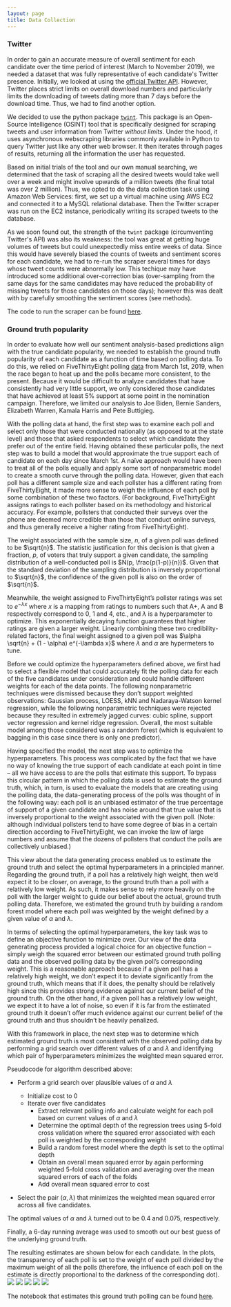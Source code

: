 ```yaml
---
layout: page
title: Data Collection
---
```


### Twitter 

In order to gain an accurate measure of overall sentiment for each candidate over the time period of interest (March to November 2019), we needed a dataset that was fully representative of each candidate's Twitter presence. Initially, we looked at using the [official Twitter API](https://developer.twitter.com/). However, Twitter places strict limits on overall download numbers and particularly limits the downloading of tweets dating more than 7 days before the download time. Thus, we had to find another option.

We decided to use the python package [`twint`](https://github.com/twintproject/twint). This package is an Open-Source Intelligence (OSINT) tool that is specifically designed for scraping tweets and user information from Twitter _without limits_. Under the hood, it uses asynchronous webscraping libraries commonly available in Python to query Twitter just like any other web browser. It then iterates through pages of results, returning all the information the user has requested.

Based on initial trials of the tool and our own manual searching, we determined that the task of scraping all the desired tweets would take well over a week and might involve upwards of a million tweets (the final total was over 2 million). Thus, we opted to do the data collection task using Amazon Web Services: first, we set up a virtual machine using AWS EC2 and connected it to a MySQL relational database. Then the Twitter scraper was run on the EC2 instance, periodically writing its scraped tweets to the database.

As we soon found out, the strength of the `twint` package (circumventing Twitter's API) was also its weakness: the tool was great at getting huge volumes of tweets but could unexpectedly miss entire weeks of data. Since this would have severely biased the counts of tweets and sentiment scores for each candidate, we had to re-run the scraper several times for days whose tweet counts were abnormally low. This techique may have introduced some additional over-correction bias (over-sampling from the same days for the same candidates may have reduced the probability of missing tweets for those candidates on those days); however this was dealt with by carefully smoothing the sentiment scores (see methods).

The code to run the scraper can be found [here](https://github.com/benlevyx/twitter-polling/blob/master/src/twitter_data/get_tweets_twint.py).

### Ground truth popularity 

In order to evaluate how well our sentiment analysis-based predictions align with the true candidate popularity, we needed to establish the ground truth popularity of each candidate as a function of time based on polling data. To do this, we relied on FiveThirtyEight polling [data](https://projects.fivethirtyeight.com/polls/) from March 1st, 2019, when the race began to heat up and the polls became more consistent, to the present. Because it would be difficult to analyze candidates that have consistently had very little support, we only considered those candidates that have achieved at least 5% support at some point in the nomination campaign. Therefore, we limited our analysis to Joe Biden, Bernie Sanders, Elizabeth Warren, Kamala Harris and Pete Buttigieg.

With the polling data at hand, the first step was to examine each poll and select only those that were conducted nationally (as opposed to at the state level) and those that asked respondents to select which candidate they prefer out of the entire field. Having obtained these particular polls, the next step was to build a model that would approximate the true support each of candidate on each day since March 1st. A naïve approach would have been to treat all of the polls equally and apply some sort of nonparametric model to create a smooth curve through the polling data. However, given that each poll has a different sample size and each pollster has a different rating from FiveThirtyEight, it made more sense to weigh the influence of each poll by some combination of these two factors. (For background, FiveThirtyEight assigns ratings to each pollster based on its methodology and historical accuracy. For example, pollsters that conducted their surveys over the phone are deemed more credible than those that conduct online surveys, and thus generally receive a higher rating from FiveThirtyEight).

The weight associated with the sample size, $n$, of a given poll was defined to be $\sqrt{n}$. The statistic justification for this decision is that given a fraction, $p$, of voters that truly support a given candidate, the sampling distribution of a well-conducted poll is $N(p, \frac{p(1-p)}{n})$. Given that the standard deviation of the sampling distribution is inversely proportional to $\sqrt{n}$, the confidence of the given poll is also on the order of $\sqrt{n}$. 

Meanwhile, the weight assigned to FiveThirtyEight’s pollster ratings was set to $e^{-\lambda x}$ where $x$ is a mapping from ratings to numbers such that A+, A and B respectively correspond to 0, 1 and 4, etc., and $\lambda$ is a hyperparameter to optimize. This exponentially decaying function guarantees that higher ratings are given a larger weight. Linearly combining these two credibility-related factors, the final weight assigned to a given poll was $\alpha \sqrt{n} + (1 - \alpha) e^{-\lambda x}$ where $\lambda$ and $\alpha$ are hypermeters to tune. 

Before we could optimize the hyperparameters defined above, we first had to select a flexible model that could accurately fit the polling data for each of the five candidates under consideration and could handle different weights for each of the data points. The following nonparametric techniques were dismissed because they don’t support weighted observations: Gaussian process, LOESS, kNN and Nadaraya-Watson kernel regression, while the following nonparametric techniques were rejected because they resulted in extremely jagged curves: cubic spline, support vector regression and kernel ridge regression. Overall, the most suitable model among those considered was a random forest (which is equivalent to bagging in this case since there is only one predictor). 

Having specified the model, the next step was to optimize the hyperparameters. This process was complicated by the fact that we have no way of knowing the true support of each candidate at each point in time – all we have access to are the polls that estimate this support. To bypass this circular pattern in which the polling data is used to estimate the ground truth, which, in turn, is used to evaluate the models that are creating using the polling data, the data-generating process of the polls was thought of in the following way: each poll is an unbiased estimator of the true percentage of support of a given candidate and has noise around that true value that is inversely proportional to the weight associated with the given poll. (Note: although individual pollsters tend to have some degree of bias in a certain direction according to FiveThirtyEight, we can invoke the law of large numbers and assume that the dozens of pollsters that conduct the polls are collectively unbiased.) 

This view about the data generating process enabled us to estimate the ground truth and select the optimal hyperparameters in a principled manner. Regarding the ground truth, if a poll has a relatively high weight, then we’d expect it to be closer, on average, to the ground truth than a poll with a relatively low weight. As such, it makes sense to rely more heavily on the poll with the larger weight to guide our belief about the actual, ground truth polling data. Therefore, we estimated the ground truth by building a random forest model where each poll was weighted by the weight defined by a given value of $\alpha$ and $\lambda$. 

In terms of selecting the optimal hyperparameters, the key task was to define an objective function to minimize over. Our view of the data generating process provided a logical choice for an objective function – simply weigh the squared error between our estimated ground truth polling data and the observed polling data by the given poll’s corresponding weight. This is a reasonable approach because if a given poll has a relatively high weight, we don’t expect it to deviate significantly from the ground truth, which means that if it does, the penalty should be relatively high since this provides strong evidence against our current belief of the ground truth. On the other hand, if a given poll has a relatively low weight, we expect it to have a lot of noise, so even if it is far from the estimated ground truth it doesn’t offer much evidence against our current belief of the ground truth and thus shouldn’t be heavily penalized. 

With this framework in place, the next step was to determine which estimated ground truth is most consistent with the observed polling data by performing a grid search over different values of $\alpha$ and $\lambda$ and identifying which pair of hyperparameters minimizes the weighted mean squared error. 

Pseudocode for algorithm described above:

* Perform a grid search over plausible values of $\alpha$ and $\lambda$
    * Initialize cost to 0
    * Iterate over five candidates
        * Extract relevant polling info and calculate weight for each poll based on current values of $\alpha$ and $\lambda$
        * Determine the optimal depth of the regression trees using 5-fold cross validation where the squared error associated with each poll is weighted by the corresponding weight
        * Build a random forest model where the depth is set to the optimal depth 
        * Obtain an overall mean squared error by again performing weighted 5-fold cross validation and averaging over the mean squared errors of each of the folds
        * Add overall mean squared error to cost


* Select the pair ($\alpha, \lambda$) that minimizes the weighted mean squared error across all five candidates. 

The optimal values of $\alpha$ and $\lambda$ turned out to be 0.4 and 0.075, respectively. 

Finally, a 6-day running average was used to smooth out our best guess of the underlying ground truth.

The resulting estimates are shown below for each candidate. In the plots, the transparency of each poll is set to the weight of each poll divided by the maximum weight of all the polls (therefore, the influence of each poll on the estimate is directly proportional to the darkness of the corresponding dot).
![](https://i.imgur.com/pHVNjUr.png)
![](https://i.imgur.com/Fih3pKr.png)
![](https://i.imgur.com/chUSz9b.png)
![](https://i.imgur.com/ZqVyGSu.png)
![](https://i.imgur.com/NgwqGd7.png)

The notebook that estimates this ground truth polling can be found [here](https://github.com/benlevyx/twitter-polling/blob/master/notebooks/ground%20truth/ground_truth_polls.ipynb).
